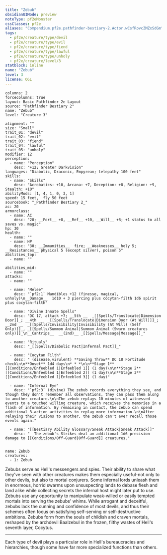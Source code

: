 ```yaml
---
title: "Zebub"
obsidianUIMode: preview
noteType: pf2eMonster
cssClasses: pf2e
aliases: "Compendium.pf2e.pathfinder-bestiary-2.Actor.wCsfRovcZMZxSdGm" 
tags:
  - pf2e/creature/type/devil
  - pf2e/creature/type/evil
  - pf2e/creature/type/fiend
  - pf2e/creature/type/lawful
  - pf2e/creature/type/unholy
  - pf2e/creature/level/3
statblock: inline
name: "Zebub"
level: 3
license: OGL
---
```


```statblock
columns: 2
forcecolumns: true
layout: Basic Pathfinder 2e Layout
source: "Pathfinder Bestiary 2"
name: "Zebub"
level: "Creature 3"

alignment: ""
size: "Small"
trait_01: "devil"
trait_02: "evil"
trait_03: "fiend"
trait_04: "lawful"
trait_05: "unholy"
modifier: 12
perception:
  - name: "Perception"
    desc: "+12; Greater Darkvision"
languages: "Diabolic, Draconic, Empyrean; telepathy 100 feet"
skills:
  - name: "Skills"
    desc: "Acrobatics: +10, Arcana: +7, Deception: +8, Religion: +9, Stealth: +10"
abilityMods: [1, 4, 1, 0, 3, 1]
speed: 15 feet,  fly 50 feet
sourcebook: "_Pathfinder Bestiary 2_"
ac: 20
armorclass:
  - name: AC
    desc: "20; __Fort__ +8, __Ref__ +10, __Will__ +8; +1 status to all saves vs. magic"
hp: 30
health:
  - name: ""
  - name: HP
    desc: "30; __Immunities__  fire; __Weaknesses__ holy 5; __Resistances__ physical 5 (except silver), poison 5"
abilities_top:
  - name: ""

abilities_mid:
  - name: ""
attacks:
  - name: ""

  - name: "Melee"
    desc: "`pf2:1` Mandibles +12 (finesse, magical, unholy)\n__Damage__  1d10 + 3 piercing plus cocytan-filth 1d6 spirit plus cocytan-filth"

  - name: "Divine Innate Spells"
    desc: "DC 17, attack +7; __5th __  _[[Spells/Translocate|Dimension Door]]_; __4th __  _[[Spells/Translocate|Dimension Door (At Will)]]_; __2nd __  _[[Spells/Invisibility|Invisibility (At Will) (Self Only)]]_, _[[Spells/Summon Animal|Summon Animal (Swarm creatures only)]]_\n__Cantrips__  __(2nd)__ _[[Spells/Message|Message]]_"

  - name: "Rituals"
    desc: "_[[Spells/Diabolic Pact|Infernal Pact]]_"

  - name: "Cocytan Filth"
    desc: " (disease,virulent) **Saving Throw** DC 18 Fortitude check\n\n**Onset** 1d4 days\n* * *\n\n**Stage 1** [[Conditions/Enfeebled 1|Enfeebled 1]] (1 day)\n\n**Stage 2** [[Conditions/Enfeebled 1|Enfeebled 2]] (1 day)\n\n**Stage 3** [[Conditions/Enfeebled 1|Enfeebled 3]] (1 day)"

  - name: "Infernal Eye"
    desc: "`pf2:3` (divine) The zebub records everything they see, and though they don't remember all observations, they can pass them along to another creature.\n\nThe zebub replays 10 minutes of witnessed events to a touched willing creature, which receives the memories in a flash of information. By remaining in contact, the zebub can spend additional 3-action activities to replay more information.\n\nAfter relaying their visions to another, the zebub can't ever recall those events again."

  - name: "[[Bestiary Ability Glossary/Sneak Attack|Sneak Attack]]"
    desc: "  The zebub's Strikes deal an additional 1d6 precision damage to [[Conditions/Off-Guard|Off-Guard]] creatures."
 
```

```encounter-table
name: Zebub
creatures:
  - 1: Zebub
```



Zebubs serve as Hell's messengers and spies. Their ability to share what they've seen with other creatures makes them especially useful-not only to other devils, but also to mortal conjurers. Some infernal lords unleash them in enormous, horrid swarms upon unsuspecting lands to debase flesh and land alike while collecting secrets the infernal host might later put to use. Zebubs use any opportunity to manipulate weak-willed or easily tempted mortals into serving the zebubs' whims. While arrogant and deceitful, zebubs lack the cunning and confidence of most devils, and thus their schemes often focus on satisfying self-serving or self-destructive ambitions. Zebubs form from the souls of childish and craven mortals, reshaped by the archdevil Baalzebul in the frozen, filthy wastes of Hell's seventh layer, Cocytus.

* * *

Each type of devil plays a particular role in Hell's bureaucracies and hierarchies, though some have far more specialized functions than others.
